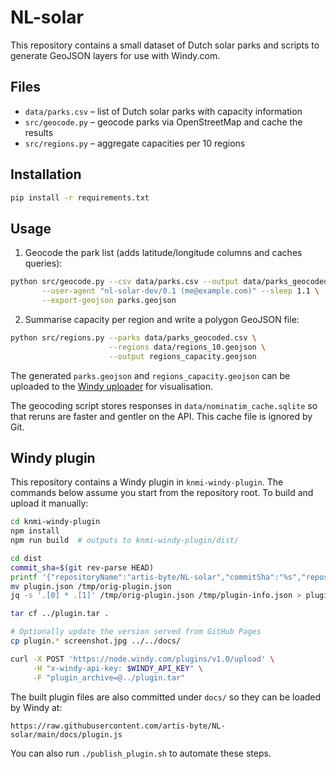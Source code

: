 # NL-solar

This repository contains a small dataset of Dutch solar parks and scripts to generate GeoJSON layers for use with Windy.com.

## Files

- `data/parks.csv` – list of Dutch solar parks with capacity information
- `src/geocode.py` – geocode parks via OpenStreetMap and cache the results
- `src/regions.py` – aggregate capacities per 10 regions

## Installation

```bash
pip install -r requirements.txt
```

## Usage

1. Geocode the park list (adds latitude/longitude columns and caches queries):

```bash
python src/geocode.py --csv data/parks.csv --output data/parks_geocoded.csv \
       --user-agent "nl-solar-dev/0.1 (me@example.com)" --sleep 1.1 \
       --export-geojson parks.geojson
```

2. Summarise capacity per region and write a polygon GeoJSON file:

```bash
python src/regions.py --parks data/parks_geocoded.csv \
                      --regions data/regions_10.geojson \
                      --output regions_capacity.geojson
```

The generated `parks.geojson` and `regions_capacity.geojson` can be uploaded to the [Windy uploader](https://windy.com/uploader) for visualisation.

The geocoding script stores responses in `data/nominatim_cache.sqlite` so that reruns are faster and gentler on the API. This cache file is ignored by Git.

## Windy plugin

This repository contains a Windy plugin in `knmi-windy-plugin`. The commands
below assume you start from the repository root. To build and upload it
manually:

```bash
cd knmi-windy-plugin
npm install
npm run build  # outputs to knmi-windy-plugin/dist/

cd dist
commit_sha=$(git rev-parse HEAD)
printf '{"repositoryName":"artis-byte/NL-solar","commitSha":"%s","repositoryOwner":"artis-byte"}\n' "$commit_sha" > /tmp/plugin-info.json
mv plugin.json /tmp/orig-plugin.json
jq -s '.[0] * .[1]' /tmp/orig-plugin.json /tmp/plugin-info.json > plugin.json

tar cf ../plugin.tar .

# Optionally update the version served from GitHub Pages
cp plugin.* screenshot.jpg ../../docs/

curl -X POST 'https://node.windy.com/plugins/v1.0/upload' \
     -H "x-windy-api-key: $WINDY_API_KEY" \
     -F "plugin_archive=@../plugin.tar"
```

The built plugin files are also committed under `docs/` so they can be loaded by Windy at:

```
https://raw.githubusercontent.com/artis-byte/NL-solar/main/docs/plugin.js
```
You can also run `./publish_plugin.sh` to automate these steps.
